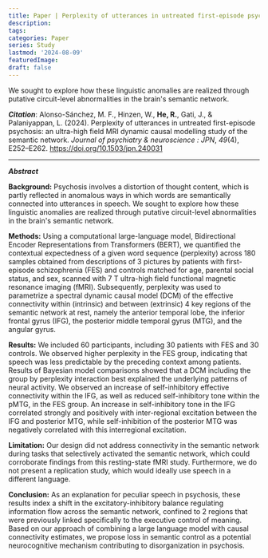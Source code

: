 ```yaml
---
title: Paper | Perplexity of utterances in untreated first-episode psychosis
description:
tags:
categories: Paper
series: Study
lastmod: '2024-08-09'
featuredImage:
draft: false
---
```


We sought to explore how these linguistic anomalies are realized through putative circuit-level abnormalities in the brain's semantic network.

<!--more-->

_**Citation**_: Alonso-Sánchez, M. F., Hinzen, W., **He, R.**, Gati, J., & Palaniyappan, L. (2024). Perplexity of utterances in untreated first-episode psychosis: an ultra-high field MRI dynamic causal modelling study of the semantic network. *Journal of psychiatry & neuroscience : JPN*, *49*(4), E252–E262. https://doi.org/10.1503/jpn.240031

---

_**Abstract**_

**Background:** Psychosis involves a distortion of thought content, which is partly reflected in anomalous ways in which words are semantically connected into utterances in speech. We sought to explore how these linguistic anomalies are realized through putative circuit-level abnormalities in the brain's semantic network.

**Methods:** Using a computational large-language model, Bidirectional Encoder Representations from Transformers (BERT), we quantified the contextual expectedness of a given word sequence (perplexity) across 180 samples obtained from descriptions of 3 pictures by patients with first-episode schizophrenia (FES) and controls matched for age, parental social status, and sex, scanned with 7 T ultra-high field functional magnetic resonance imaging (fMRI). Subsequently, perplexity was used to parametrize a spectral dynamic causal model (DCM) of the effective connectivity within (intrinsic) and between (extrinsic) 4 key regions of the semantic network at rest, namely the anterior temporal lobe, the inferior frontal gyrus (IFG), the posterior middle temporal gyrus (MTG), and the angular gyrus.

**Results:** We included 60 participants, including 30 patients with FES and 30 controls. We observed higher perplexity in the FES group, indicating that speech was less predictable by the preceding context among patients. Results of Bayesian model comparisons showed that a DCM including the group by perplexity interaction best explained the underlying patterns of neural activity. We observed an increase of self-inhibitory effective connectivity within the IFG, as well as reduced self-inhibitory tone within the pMTG, in the FES group. An increase in self-inhibitory tone in the IFG correlated strongly and positively with inter-regional excitation between the IFG and posterior MTG, while self-inhibition of the posterior MTG was negatively correlated with this interregional excitation.

**Limitation:** Our design did not address connectivity in the semantic network during tasks that selectively activated the semantic network, which could corroborate findings from this resting-state fMRI study. Furthermore, we do not present a replication study, which would ideally use speech in a different language.

**Conclusion:** As an explanation for peculiar speech in psychosis, these results index a shift in the excitatory-inhibitory balance regulating information flow across the semantic network, confined to 2 regions that were previously linked specifically to the executive control of meaning. Based on our approach of combining a large language model with causal connectivity estimates, we propose loss in semantic control as a potential neurocognitive mechanism contributing to disorganization in psychosis.
